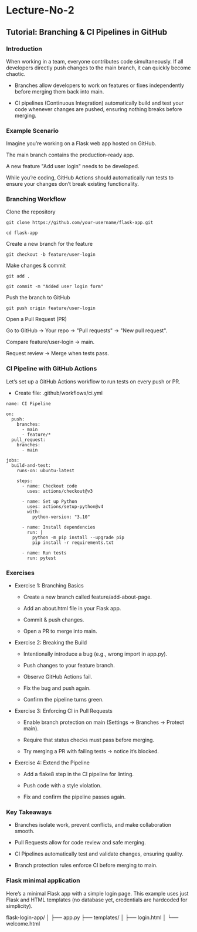 # Lecture-No-2
## Tutorial: Branching & CI Pipelines in GitHub
### Introduction

When working in a team, everyone contributes code simultaneously. If all developers directly push changes to the main branch, it can quickly become chaotic.

- Branches allow developers to work on features or fixes independently before merging them back into main.

- CI pipelines (Continuous Integration) automatically build and test your code whenever changes are pushed, ensuring nothing breaks before merging.

### Example Scenario

Imagine you’re working on a Flask web app hosted on GitHub.

The main branch contains the production-ready app.

A new feature "Add user login" needs to be developed.

While you’re coding, GitHub Actions should automatically run tests to ensure your changes don’t break existing functionality.

### Branching Workflow

Clone the repository

``git clone https://github.com/your-username/flask-app.git``

`cd flask-app`


Create a new branch for the feature

`git checkout -b feature/user-login`


Make changes & commit

`git add .`

`git commit -m "Added user login form"`


Push the branch to GitHub

`git push origin feature/user-login`


Open a Pull Request (PR)

Go to GitHub → Your repo → "Pull requests" → "New pull request".

Compare feature/user-login → main.

Request review → Merge when tests pass.

### CI Pipeline with GitHub Actions

Let’s set up a GitHub Actions workflow to run tests on every push or PR.

- Create file: .github/workflows/ci.yml

```
name: CI Pipeline

on:
  push:
    branches:
      - main
      - feature/*
  pull_request:
    branches:
      - main

jobs:
  build-and-test:
    runs-on: ubuntu-latest

    steps:
      - name: Checkout code
        uses: actions/checkout@v3

      - name: Set up Python
        uses: actions/setup-python@v4
        with:
          python-version: "3.10"

      - name: Install dependencies
        run: |
          python -m pip install --upgrade pip
          pip install -r requirements.txt

      - name: Run tests
        run: pytest
```

### Exercises
- Exercise 1: Branching Basics

    - Create a new branch called feature/add-about-page.

    - Add an about.html file in your Flask app.

    - Commit & push changes.

    - Open a PR to merge into main.

- Exercise 2: Breaking the Build

     - Intentionally introduce a bug (e.g., wrong import in app.py).

    - Push changes to your feature branch.

    - Observe GitHub Actions fail.

    - Fix the bug and push again.

    - Confirm the pipeline turns green.

- Exercise 3: Enforcing CI in Pull Requests

    - Enable branch protection on main (Settings → Branches → Protect main).

    - Require that status checks must pass before merging.

    - Try merging a PR with failing tests → notice it’s blocked.

- Exercise 4: Extend the Pipeline

    - Add a flake8 step in the CI pipeline for linting.

    - Push code with a style violation.

    - Fix and confirm the pipeline passes again.

### Key Takeaways

- Branches isolate work, prevent conflicts, and make collaboration smooth.

- Pull Requests allow for code review and safe merging.

- CI Pipelines automatically test and validate changes, ensuring quality.

- Branch protection rules enforce CI before merging to main.

### Flask minimal application
Here’s a minimal Flask app with a simple login page. This example uses just Flask and HTML templates (no database yet, credentials are hardcoded for simplicity).

flask-login-app/
│
├── app.py
├── templates/
│   ├── login.html
│   └── welcome.html
